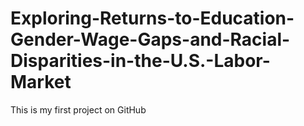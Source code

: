 # Exploring-Returns-to-Education-Gender-Wage-Gaps-and-Racial-Disparities-in-the-U.S.-Labor-Market
This is my first project on GitHub
